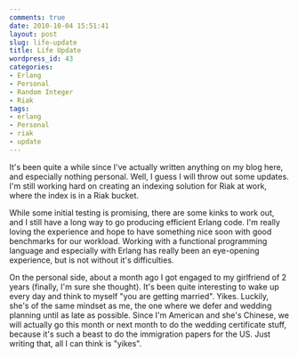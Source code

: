 ```yaml
---
comments: true
date: 2010-10-04 15:51:41
layout: post
slug: life-update
title: Life Update
wordpress_id: 43
categories:
- Erlang
- Personal
- Random Integer
- Riak
tags:
- erlang
- Personal
- riak
- update
---
```


It's been quite a while since I've actually written anything on my blog here, and especially nothing personal. Well, I guess I will throw out some updates. I'm still working hard on creating an indexing solution for Riak at work, where the index is in a Riak bucket.

While some initial testing is promising, there are some kinks to work out, and I still have a long way to go producing efficient Erlang code. I'm really loving the experience and hope to have something nice soon with good benchmarks for our workload. Working with a functional programming language and especially with Erlang has really been an eye-opening experience, but is not without it's difficulties.

On the personal side, about a month ago I got engaged to my girlfriend of 2 years (finally, I'm sure she thought). It's been quite interesting to wake up every day and think to myself "you are getting married". Yikes. Luckily, she's of the same mindset as me, the one where we defer and wedding planning until as late as possible. Since I'm American and she's Chinese, we will actually go this month or next month to do the wedding certificate stuff, because it's such a beast to do the immigration papers for the US. Just writing that, all I can think is "yikes".
